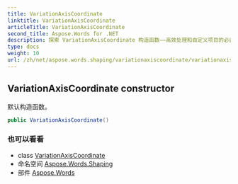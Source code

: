 ```yaml
---
title: VariationAxisCoordinate
linktitle: VariationAxisCoordinate
articleTitle: VariationAxisCoordinate
second_title: Aspose.Words for .NET
description: 探索 VariationAxisCoordinate 构造函数——高效处理和自定义项目的必备工具。立即释放它的全部潜力！
type: docs
weight: 10
url: /zh/net/aspose.words.shaping/variationaxiscoordinate/variationaxiscoordinate/
---
```

## VariationAxisCoordinate constructor

默认构造函数。

```csharp
public VariationAxisCoordinate()
```

### 也可以看看

* class [VariationAxisCoordinate](../)
* 命名空间 [Aspose.Words.Shaping](../../../aspose.words.shaping/)
* 部件 [Aspose.Words](../../../)
